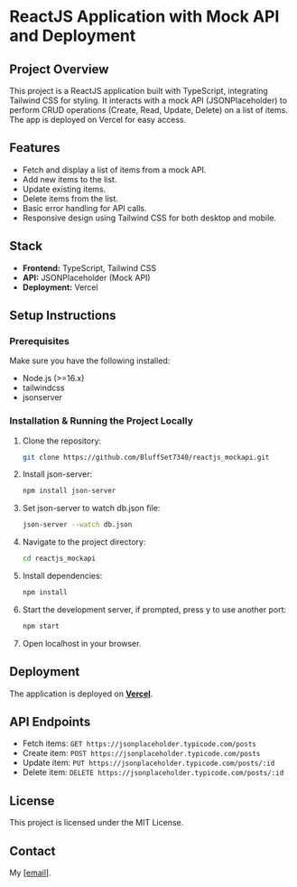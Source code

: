 # ReactJS Application with Mock API and Deployment

## Project Overview

This project is a ReactJS application built with TypeScript, integrating Tailwind CSS for styling. It interacts with a mock API (JSONPlaceholder) to perform CRUD operations (Create, Read, Update, Delete) on a list of items. The app is deployed on Vercel for easy access.

## Features

- Fetch and display a list of items from a mock API.
- Add new items to the list.
- Update existing items.
- Delete items from the list.
- Basic error handling for API calls.
- Responsive design using Tailwind CSS for both desktop and mobile.

## Stack

- **Frontend:** TypeScript, Tailwind CSS
- **API:** JSONPlaceholder (Mock API)
- **Deployment:** Vercel

## Setup Instructions

### Prerequisites

Make sure you have the following installed:

- Node.js (>=16.x)
- tailwindcss
- jsonserver

### Installation & Running the Project Locally

1. Clone the repository:
   ```sh
   git clone https://github.com/BluffSet7340/reactjs_mockapi.git
   ```
2. Install json-server:
   ```sh
   npm install json-server
   ```
2. Set json-server to watch db.json file:
   ```sh
   json-server --watch db.json
   ```
2. Navigate to the project directory:
   ```sh
   cd reactjs_mockapi
   ```
3. Install dependencies:
   ```sh
   npm install 
   ```
4. Start the development server, if prompted, press y to use another port:
   ```sh
   npm start 
   ```
5. Open localhost in your browser.

## Deployment

The application is deployed on [**Vercel**](https://reactjs-mockapi.vercel.app/).

## API Endpoints

- Fetch items: `GET https://jsonplaceholder.typicode.com/posts`
- Create item: `POST https://jsonplaceholder.typicode.com/posts`
- Update item: `PUT https://jsonplaceholder.typicode.com/posts/:id`
- Delete item: `DELETE https://jsonplaceholder.typicode.com/posts/:id`

## License

This project is licensed under the MIT License.

## Contact

My [[email](mailto\:saeed.binmizan@gmail.com)].

